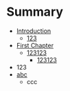 # Summary

* [Introduction](README.md)
  * [123](123.md)
* [First Chapter](chapter1.md)
  * [123123](chapter1/123123.md)
    * [123123](chapter1/123123/123123.md)
* 123
* [abc](abc.md)
  * ccc

